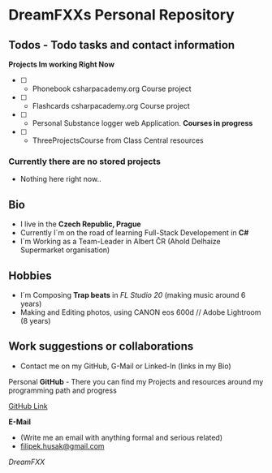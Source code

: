 # **DreamFXX**s Personal Repository

## **Todos** - Todo tasks and contact information
**Projects Im working Right Now**
 - [ ] - Phonebook csharpacademy.org Course project
 - [ ] - Flashcards csharpacademy.org Course project
 - [ ] - Personal Substance logger web Application.
**Courses in progress**
 - [ ] - ThreeProjectsCourse from Class Central resources
### **Currently there are no stored projects**

- Nothing here right now..

## Bio
- I live in the **Czech Republic, Prague**
- Currently I´m on the road of learning Full-Stack Developement in **C#**
- I´m Working as a Team-Leader in Albert ČR (Ahold Delhaize Supermarket organisation)

## **Hobbies**
- I´m Composing **Trap beats** in *FL Studio 20* (making music around 6 years)
- Making and Editing photos, using CANON eos 600d // Adobe Lightroom (8 years)

## Work suggestions or collaborations  

- Contact me on my GitHub, G-Mail or Linked-In (links in my Bio)

Personal **GitHub** - There you can find my Projects and resources around my programming path and progress

[GitHub Link](https://github.com/DreamFXX)

**E-Mail** 
- (Write me an email with anything formal and serious related)
- <filipek.husak@gmail.com>

*DreamFXX*
